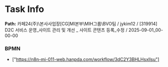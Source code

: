 # Task Info

**Path:** 카페24(주)\본사사업장\[CG]MI본부\MIH그룹\BVO팀 / jykim12 / [319914] D2C 서비스 운영_사이트 관리 및 개선 _ 사이트 콘텐츠 등록_수정 / 2025-09-01_00-00-00

### BPMN
- ["https://n8n-mi-011-web.hanpda.com/workflow/3dC2Y3BHLHsxllsu"]

